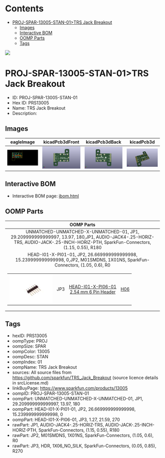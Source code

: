



Contents
========

* [PROJ-SPAR-13005-STAN-01>TRS Jack Breakout](#proj-spar-13005-stan-01trs-jack-breakout)
	* [Images](#images)
	* [Interactive BOM](#interactive-bom)
	* [OOMP Parts](#oomp-parts)
	* [Tags](#tags)
  
![][im]
# PROJ-SPAR-13005-STAN-01>TRS Jack Breakout

- ID: PROJ-SPAR-13005-STAN-01
- Hex ID: PRS13005
- Name: TRS Jack Breakout
- Description: 

## Images
  
  

|eagleImage|kicadPcb3dFront|kicadPcb3dBack|kicadPcb3d|
| :---: | :---: | :---: | :---: |
|[![eagleImage](eagleImage_140.png)](eagleImage_600.png)|[![kicadPcb3dFront](kicadPcb3dFront_140.png)](kicadPcb3dFront_600.png)|[![kicadPcb3dBack](kicadPcb3dBack_140.png)](kicadPcb3dBack_600.png)|[![kicadPcb3d](kicadPcb3d_140.png)](kicadPcb3d_600.png)|

## Interactive BOM

- Interactive BOM page: [ibom.html](kicad/bom/ibom.html)

## OOMP Parts
  

|OOMP Parts|
| :---: |
|UNMATCHED-UNMATCHED-X-UNMATCHED-01, JP1, 29.209999999999997, 13.97, 180,JP1, AUDIO-JACK4-.25-HORIZ-TRS, AUDIO-JACK-.25-INCH-HORIZ-PTH, SparkFun-Connectors, (1.15, 0.55), R180|
|HEAD-I01-X-PI01-01, JP2, 26.669999999999998, 15.239999999999998, 0,JP2, M01SMDNS, 1X01NS, SparkFun-Connectors, (1.05, 0.6), R0|
|<table><tr><td>![HEAD-I01-X-PI06-01](https://raw.githubusercontent.com/oomlout/oomlout_OOMP_parts/main/HEAD-I01-X-PI06-01/image_140.jpg)</td><td> JP3</td><td>[HEAD-I01-X-PI06-01<br>2.54 mm 6 Pin Header](https://github.com/oomlout/oomlout_OOMP_parts/tree/main/HEAD-I01-X-PI06-01/)</td><td>[H06](https://github.com/oomlout/oomlout_OOMP_parts/tree/main/HEAD-I01-X-PI06-01/)</td></tr></table>|

## Tags

- hexID: PRS13005
- oompType: PROJ
- oompSize: SPAR
- oompColor: 13005
- oompDesc: STAN
- oompIndex: 01
- oompName: TRS Jack Breakout
- sources: All source files from https://github.com/sparkfun/TRS_Jack_Breakout (source licence details in srcLicense.md)
- linkBuyPage: https://www.sparkfun.com/products/13005
- oompID: PROJ-SPAR-13005-STAN-01
- oompPart: UNMATCHED-UNMATCHED-X-UNMATCHED-01, JP1, 29.209999999999997, 13.97, 180
- oompPart: HEAD-I01-X-PI01-01, JP2, 26.669999999999998, 15.239999999999998, 0
- oompPart: HEAD-I01-X-PI06-01, JP3, 1.27, 21.59, 270
- rawPart: JP1, AUDIO-JACK4-.25-HORIZ-TRS, AUDIO-JACK-.25-INCH-HORIZ-PTH, SparkFun-Connectors, (1.15, 0.55), R180
- rawPart: JP2, M01SMDNS, 1X01NS, SparkFun-Connectors, (1.05, 0.6), R0
- rawPart: JP3, HDR, 1X06_NO_SILK, SparkFun-Connectors, (0.05, 0.85), R270



[im]: kicadPcb3d_450.png
